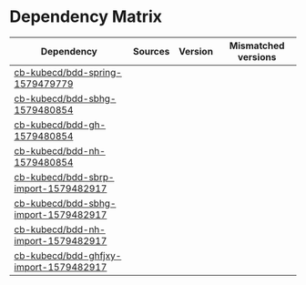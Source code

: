 # Dependency Matrix

Dependency | Sources | Version | Mismatched versions
---------- | ------- | ------- | -------------------
[cb-kubecd/bdd-spring-1579479779](https://github.com/cb-kubecd/bdd-spring-1579479779.git) |  | []() | 
[cb-kubecd/bdd-sbhg-1579480854](https://github.com/cb-kubecd/bdd-sbhg-1579480854.git) |  | []() | 
[cb-kubecd/bdd-gh-1579480854](https://github.com/cb-kubecd/bdd-gh-1579480854.git) |  | []() | 
[cb-kubecd/bdd-nh-1579480854](https://github.com/cb-kubecd/bdd-nh-1579480854.git) |  | []() | 
[cb-kubecd/bdd-sbrp-import-1579482917](https://github.com/cb-kubecd/bdd-sbrp-import-1579482917.git) |  | []() | 
[cb-kubecd/bdd-sbhg-import-1579482917](https://github.com/cb-kubecd/bdd-sbhg-import-1579482917.git) |  | []() | 
[cb-kubecd/bdd-nh-import-1579482917](https://github.com/cb-kubecd/bdd-nh-import-1579482917.git) |  | []() | 
[cb-kubecd/bdd-ghfjxy-import-1579482917](https://github.com/cb-kubecd/bdd-ghfjxy-import-1579482917.git) |  | []() | 
